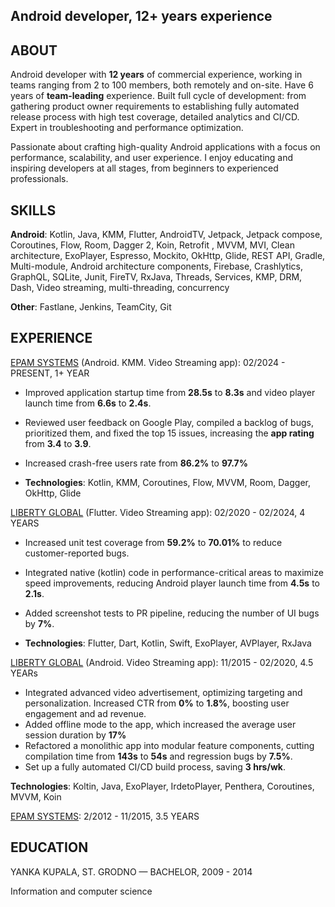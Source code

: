 
## Android developer, **12+ years** experience

## ABOUT

Android developer with **12 years** of commercial experience, working in teams ranging from 2 to 100 members, both remotely and on-site. Have 6 years of **team-leading** experience. Built full cycle of development: from gathering product owner requirements to establishing fully automated release process with high test coverage, detailed analytics and CI/CD. Expert in troubleshooting and performance optimization.

Passionate about crafting high-quality Android applications with a focus on performance, scalability, and user experience. I enjoy educating and inspiring developers at all stages, from beginners to experienced professionals.

## SKILLS

**Android**: Kotlin, Java, KMM, Flutter, AndroidTV, Jetpack, Jetpack compose, Coroutines, Flow, Room, Dagger 2, Koin, Retrofit , MVVM, MVI, Clean architecture, ExoPlayer, Espresso, Mockito,  OkHttp, Glide, REST API, Gradle, Multi-module, Android architecture components, Firebase, Crashlytics, GraphQL, SQLite, Junit, FireTV, RxJava, Threads, Services, KMP, DRM, Dash, Video streaming, multi-threading, concurrency

**Other**: Fastlane, Jenkins, TeamCity, Git

## EXPERIENCE

[EPAM SYSTEMS](https://epam.com/) (Android. KMM. Video Streaming app): 02/2024 - PRESENT, 1+ YEAR

- Improved application startup time from **28.5s** to **8.3s** and video player launch time from **6.6s** to **2.4s**.

- Reviewed user feedback on Google Play, compiled a backlog of bugs, prioritized them, and fixed the top 15 issues, increasing the **app rating** from **3.4** to **3.9**.
- Increased crash-free users rate from **86.2%** to **97.7%**

- **Technologies**: Kotlin, KMM, Coroutines, Flow, MVVM, Room, Dagger, OkHttp, Glide

<a name="_hlt191331831"></a><a name="_hlt191331835"></a>[LIBERTY GLOBAL](https://play.google.com/store/apps/details?id=com.lgi.ziggotv) (Flutter. Video Streaming app): 02/2020 - 02/2024, 4 YEARS

- Increased unit test coverage from **59.2%** to **70.01%** to reduce customer-reported bugs.


- Integrated native (kotlin) code in performance-critical areas to maximize speed improvements, reducing Android player launch time from **4.5s** to **2.1s**.

- Added screenshot tests to PR pipeline, reducing the number of UI bugs by **7%**.
- **Technologies**: Flutter, Dart, Kotlin, Swift, ExoPlayer, AVPlayer, RxJava 

[LIBERTY GLOBAL](https://play.google.com/store/apps/details?id=com.lgi.ziggotv) (Android. Video Streaming app): 11/2015 - 02/2020, 4.5 YEARs

- Integrated advanced video advertisement, optimizing targeting and personalization. Increased CTR from **0%** to **1.8%**, boosting user engagement and ad revenue.
- Added offline mode to the app, which increased the average user session duration by **17%**
- Refactored a monolithic app into modular feature components, cutting compilation time from **143s** to **54s** and regression bugs by **7.5%**.
- Set up a fully automated CI/CD build process, saving **3 hrs/wk**.


**Technologies**: Koltin, Java, ExoPlayer, IrdetoPlayer, Penthera, Coroutines, MVVM, Koin





[EPAM SYSTEMS](https://www.epam.com/): 2/2012 - 11/2015, 3.5 YEARS


## <a name="page2"></a>EDUCATION

YANKA KUPALA, ST. GRODNO — BACHELOR, 2009 - 2014

Information and computer science

